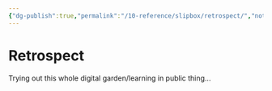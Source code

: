 ```yaml
---
{"dg-publish":true,"permalink":"/10-reference/slipbox/retrospect/","noteIcon":""}
---
```



# Retrospect

Trying out this whole digital garden/learning in public thing...